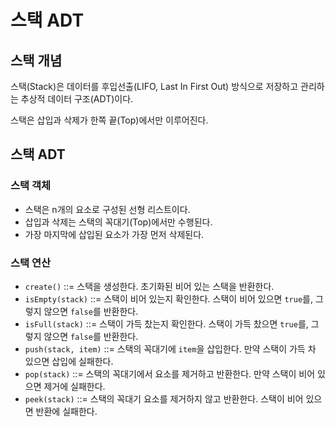 # 스택 ADT

## 스택 개념

스택(Stack)은 데이터를 후입선출(LIFO, Last In First Out) 방식으로 저장하고 관리하는 추상적 데이터 구조(ADT)이다. 

스택은 삽입과 삭제가 한쪽 끝(Top)에서만 이루어진다.

## 스택 ADT

### 스택 객체

- 스택은 n개의 요소로 구성된 선형 리스트이다.
- 삽입과 삭제는 스택의 꼭대기(Top)에서만 수행된다.
- 가장 마지막에 삽입된 요소가 가장 먼저 삭제된다.

### 스택 연산

- `create()` ::= 스택을 생성한다. 초기화된 비어 있는 스택을 반환한다.
- `isEmpty(stack)` ::= 스택이 비어 있는지 확인한다. 스택이 비어 있으면 `true`를, 그렇지 않으면 `false`를 반환한다.
- `isFull(stack)` ::= 스택이 가득 찼는지 확인한다. 스택이 가득 찼으면 `true`를, 그렇지 않으면 `false`를 반환한다.
- `push(stack, item)` ::= 스택의 꼭대기에 `item`을 삽입한다. 만약 스택이 가득 차 있으면 삽입에 실패한다.
- `pop(stack)` ::= 스택의 꼭대기에서 요소를 제거하고 반환한다. 만약 스택이 비어 있으면 제거에 실패한다.
- `peek(stack)` ::= 스택의 꼭대기 요소를 제거하지 않고 반환한다. 스택이 비어 있으면 반환에 실패한다.
